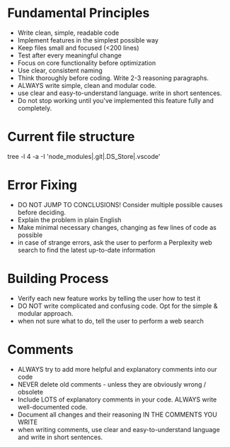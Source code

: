 # Fundamental Principles
- Write clean, simple, readable code
- Implement features in the simplest possible way
- Keep files small and focused (<200 lines)
- Test after every meaningful change
- Focus on core functionality before optimization
- Use clear, consistent naming
- Think thoroughly before coding. Write 2-3 reasoning paragraphs.
- ALWAYS write simple, clean and modular code.
- use clear and easy-to-understand language. write in short sentences.
- Do not stop working until you've implemented this feature fully and completely.

# Current file structure
tree -l 4 -a -I 'node_modules|.git|.DS_Store|.vscode'

# Error Fixing
- DO NOT JUMP TO CONCLUSIONS! Consider multiple possible causes before deciding.
- Explain the problem in plain English
- Make minimal necessary changes, changing as few lines of code as possible
- in case of strange errors, ask the user to perform a Perplexity web search to find the latest up-to-date information

# Building Process
- Verify each new feature works by telling the user how to test it
- DO NOT write complicated and confusing code. Opt for the simple & modular approach.
- when not sure what to do, tell the user to perform a web search

# Comments
- ALWAYS try to add more helpful and explanatory comments into our code
- NEVER delete old comments - unless they are obviously wrong / obsolete
- Include LOTS of explanatory comments in your code. ALWAYS write well-documented code.
- Document all changes and their reasoning IN THE COMMENTS YOU WRITE
- when writing comments, use clear and easy-to-understand language and write in short sentences.